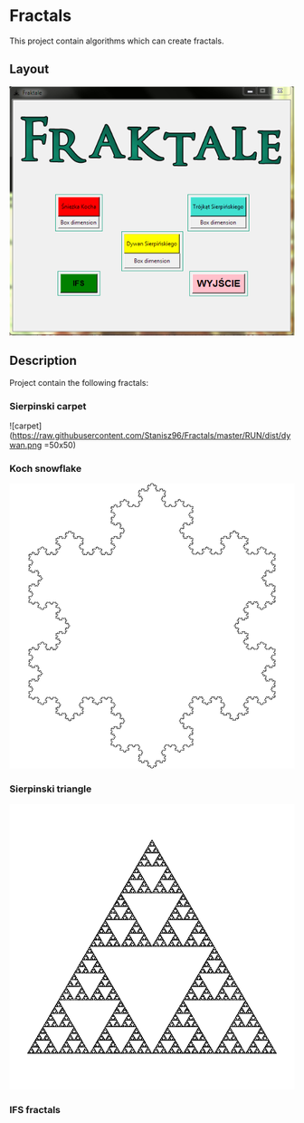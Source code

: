 # Fractals
This project contain algorithms which can create fractals.

## Layout
![game layout](https://raw.githubusercontent.com/Stanisz96/Fractals/master/RUN/dist/game.png)


## Description
Project contain the following fractals:

### Sierpinski carpet
![carpet](https://raw.githubusercontent.com/Stanisz96/Fractals/master/RUN/dist/dywan.png =50x50)
### Koch snowflake
![snowflake](https://raw.githubusercontent.com/Stanisz96/Fractals/master/RUN/dist/sniezka.png)
### Sierpinski triangle
![triangle](https://raw.githubusercontent.com/Stanisz96/Fractals/master/RUN/dist/trojkat.png)
### IFS fractals

